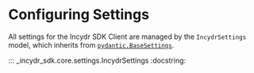 # Configuring Settings

All settings for the Incydr SDK Client are managed by the `IncydrSettings` model, which inherits from 
[`pydantic.BaseSettings`](https://docs.pydantic.dev/latest/usage/settings/).

::: _incydr_sdk.core.settings.IncydrSettings
    :docstring:
